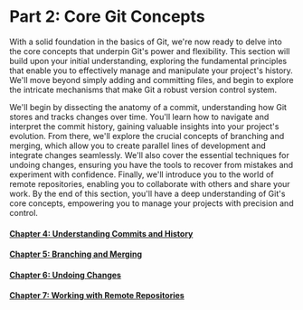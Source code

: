 Part 2: Core Git Concepts
=========================

With a solid foundation in the basics of Git, we're now ready to delve into the core concepts that underpin Git's power and flexibility. This section will build upon your initial understanding, exploring the fundamental principles that enable you to effectively manage and manipulate your project's history. We'll move beyond simply adding and committing files, and begin to explore the intricate mechanisms that make Git a robust version control system.

We'll begin by dissecting the anatomy of a commit, understanding how Git stores and tracks changes over time. You'll learn how to navigate and interpret the commit history, gaining valuable insights into your project's evolution. From there, we'll explore the crucial concepts of branching and merging, which allow you to create parallel lines of development and integrate changes seamlessly. We'll also cover the essential techniques for undoing changes, ensuring you have the tools to recover from mistakes and experiment with confidence. Finally, we'll introduce you to the world of remote repositories, enabling you to collaborate with others and share your work. By the end of this section, you'll have a deep understanding of Git's core concepts, empowering you to manage your projects with precision and control.

#### [Chapter 4: Understanding Commits and History](/Chapter%204.md)
#### [Chapter 5: Branching and Merging](/Chapter%205.md)
#### [Chapter 6: Undoing Changes](/Chapter%206.md)
#### [Chapter 7: Working with Remote Repositories](/Chapter%207.md)
